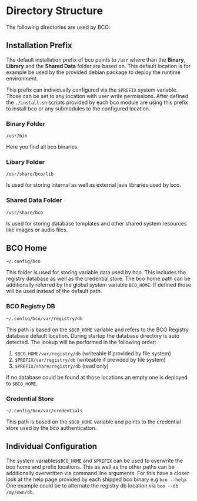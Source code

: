 ---
---

# Directory Structure

The following directories are used by BCO:

## Installation Prefix

The default installation prefix of bco points to ``/usr`` where than the **Binary**, **Library** and the **Shared Data** folder are based on.
This default location is for example be used by the provided debian package to deploy the runtime environment. 

This prefix can individually configured via the ``$PREFIX`` system variable.
Those can be set to any location with user write permissions.
After defined the ``./install.sh`` scripts provided by each bco module are using this prefix to install bco or any submodules to the configured location. 

### Binary Folder

``/usr/bin``

Here you find all bco binaries. 

### Libary Folder

``/usr/share/bco/lib``

Is used for storing internal as well as external java libraries used by bco.

### Shared Data Folder

``/usr/share/bco``

Is used for storing database templates and other shared system resources like images or audio files.

## BCO Home

``~/.config/bco``

This folder is used for storing variable data used by bco. This includes the registry database as well as the credential store.
The bco home path can be additionally referred by the global system variable ``BCO_HOME``.
If defined those will be used instead of the default path.

### BCO Registry DB

``~/.config/bco/var/registry/db``

This path is based on the ``$BCO_HOME`` variable and refers to the BCO Registry database default location.
During startup the database directory is auto detected. The lookup will be performed in the following order:

1. ``$BCO_HOME/var/registry/db``  (writeable if provided by file system)
2. ``$PREFIX/var/registry/db``   (writeable if provided by file system)
3. ``$PREFIX/share/registry/db`` (read only)

If no database could be found at those locations an empty one is deployed to ``$BCO_HOME``.

### Credential Store

``~/.config/bco/var/credentials``

This path is based on the ``$BCO_HOME`` variable and points to the credential store used by the bco authentication.

## Individual Configuration

The system variables``$BCO_HOME`` and ``$PREFIX`` can be used to overwrite the bco home and prefix locations.
This as well as the other paths can be additionally overwritten via command line arguments.
For this have a closer look at the help page provided by each shipped bco binary e.g ``bco --help``.
One example could be to alternate the registry db location via ``bco --db /my/own/db``.

